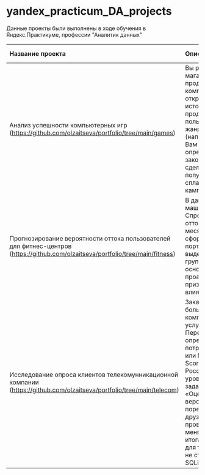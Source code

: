# yandex_practicum_DA_projects 

Данные проекты были выполнены в ходе обучения в Яндекс.Практикуме, профессии "Аналитик данных"

| Название проекта      | Описание               | Используемые инструменты   |
| :-------------------- | :--------------------- |:---------------------------|
| Анализ успешности компьютерных игр (https://github.com/olzaitseva/portfolio/tree/main/games) | Вы работаете в интернет-магазине «Стримчик», который продаёт по всему миру компьютерные игры. Из открытых источников доступны исторические данные о продажах игр, оценки пользователей и экспертов, жанры и платформы (например, Xbox или PlayStation). Вам нужно выявить определяющие успешность игры закономерности. Это позволит сделать ставку на потенциально популярный продукт и спланировать рекламные кампании. | Python, алгоритмы, Pandas, SQL, PostgreSQL, проверка статистических гипотез, A/B-тест |   
|Прогнозирование вероятности оттока пользователей для фитнес-центров (https://github.com/olzaitseva/portfolio/tree/main/fitness)  | В данном проекте использовано машинное обучение. Спрогнозирована вероятность оттока (на уровне следующего месяца) для каждого клиента; сформированы типичные портреты пользователей: выделены наиболее яркие группы, охарактеризованы их основные свойства; проанализированы основные признаки, наиболее сильно влияющие на отток.   |Python, Pandas, Scikit-learn, Matplotlib, Seaborn|   
|Исследование опроса клиентов телекомунникационной компании (https://github.com/olzaitseva/portfolio/tree/main/telecom)  | Заказчик этого исследования — большая телекоммуникационная компания, которая оказывает услуги на территории всего СНГ. Перед компанией стоит задача определить текущий уровень потребительской лояльности, или NPS (от англ. Net Promoter Score), среди клиентов из России. Чтобы определить уровень лояльности, клиентам задавали классический вопрос: «Оцените по шкале от 1 до 10 вероятность того, что вы порекомендуете компанию друзьям и знакомым». Компания провела опрос и попросила меня подготовить дашборд с его итогами. Большую базу данных для такой задачи разворачивать не стали и выгрузили данные в SQLite.   |SQL, Python, Pandas, Tableau, построение дашбордов|
